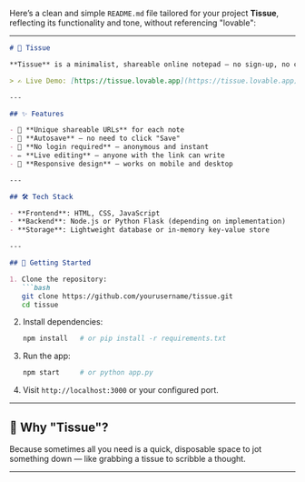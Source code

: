 Here’s a clean and simple `README.md` file tailored for your project **Tissue**, reflecting its functionality and tone, without referencing "lovable":

---

````markdown
# 🧻 Tissue

**Tissue** is a minimalist, shareable online notepad — no sign-up, no clutter. Just type, and your note is automatically saved. Each note has a unique URL you can share with anyone to collaborate instantly.

> ✍️ Live Demo: [https://tissue.lovable.app](https://tissue.lovable.app)

---

## ✨ Features

- 🔗 **Unique shareable URLs** for each note
- 💾 **Autosave** – no need to click "Save"
- 🔐 **No login required** – anonymous and instant
- ✏️ **Live editing** – anyone with the link can write
- 📱 **Responsive design** – works on mobile and desktop

---

## 🛠 Tech Stack

- **Frontend**: HTML, CSS, JavaScript  
- **Backend**: Node.js or Python Flask (depending on implementation)  
- **Storage**: Lightweight database or in-memory key-value store  

---

## 🚀 Getting Started

1. Clone the repository:
   ```bash
   git clone https://github.com/yourusername/tissue.git
   cd tissue
````

2. Install dependencies:

   ```bash
   npm install   # or pip install -r requirements.txt
   ```

3. Run the app:

   ```bash
   npm start     # or python app.py
   ```

4. Visit `http://localhost:3000` or your configured port.

---

## 🤖 Why "Tissue"?

Because sometimes all you need is a quick, disposable space to jot something down — like grabbing a tissue to scribble a thought.

---


